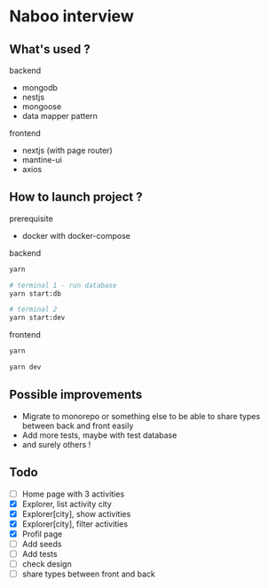 # Naboo interview

## What's used ?

backend

- mongodb
- nestjs
- mongoose
- data mapper pattern

frontend

- nextjs (with page router)
- mantine-ui
- axios

## How to launch project ?

prerequisite

- docker with docker-compose

backend

```bash
yarn

# terminal 1 - run database
yarn start:db

# terminal 2
yarn start:dev
```

frontend

```bash
yarn

yarn dev
```

## Possible improvements

- Migrate to monorepo or something else to be able to share types between back and front easily
- Add more tests, maybe with test database
- and surely others !

## Todo

- [ ] Home page with 3 activities
- [x] Explorer, list activity city
- [x] Explorer[city], show activities
- [x] Explorer[city], filter activities
- [x] Profil page
- [ ] Add seeds
- [ ] Add tests
- [ ] check design
- [ ] share types between front and back
